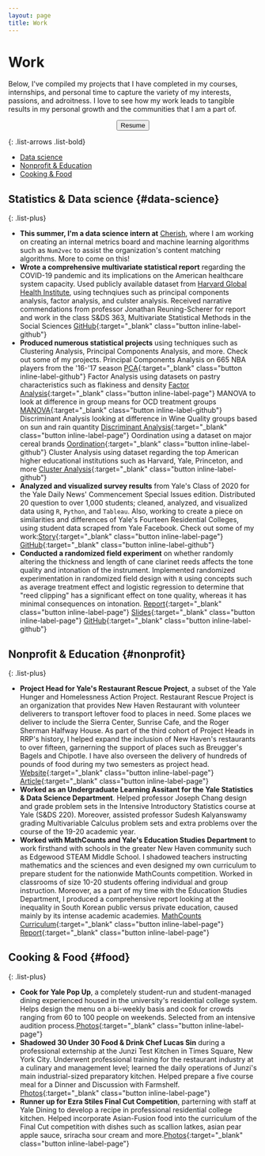 ```yaml
---
layout: page
title: Work
---
```


<div class="wide" markdown="1">

# Work

Below, I've compiled my projects that I have completed in my courses, internships, and personal time to capture the variety of my interests, passions, and adroitness. I love to see how my work leads to tangible results in my personal growth and the communities that I am a part of. 

<p align="center">
<a href="https://drive.google.com/file/d/1QW_0gkjPzAPNXHyYPadLnSwUZPK74WIX/view?usp=sharing">
    <button>Resume</button>
</a>
</p>

{: .list-arrows .list-bold}

- [Data science](#data-science)
- [Nonprofit & Education](#nonprofit)
- [Cooking & Food](#food)


## Statistics & Data science {#data-science}

{: .list-plus}

- **This summer, I'm a data science intern at** <a href="https://www.hellocherish.com/"> Cherish</a>, where I am working on creating an internal metrics board and machine learning algorithms such as `Num2vec` to assist the organization's content matching algorithms. More to come on this!
- **Wrote a comprehensive multivariate statistical report** regarding the COVID-19 pandemic and its implications on the American healthcare system capacity. Used publicly available dataset from [Harvard Global Health Institute](https://globalepidemics.org/hospital-capacity/), using technqiues such as principal components analysis, factor analysis, and culster analysis. Received narrative commendations from professor Jonathan Reuning-Scherer for report and work in the class S&DS 363, Multivariate Statistical Methods in the Social Sciences [GitHub](https://github.com/danielk56/Principal_Components_Analysis){:target="_blank" class="button inline-label-github"}
- **Produced numerous statistical projects** using techniques such as Clustering Analysis, Principal Components Analysis, and more. Check out some of my projects. Principal Components Analysis on 665 NBA players from the '16-'17 season [PCA](https://github.com/danielk56/Principal_Components_Analysis){:target="_blank" class="button inline-label-github"} Factor Analysis using datasets on pastry characteristics such as flakiness and density [Factor Analysis](https://github.com/danielk56/Factor_Analysis){:target="_blank" class="button inline-label-page"} MANOVA to look at difference in group means for OCD treatment groups [MANOVA](https://github.com/danielk56/MANOVA){:target="_blank" class="button inline-label-github"} Discriminant Analysis looking at difference in Wine Quality groups based on sun and rain quantity [Discriminant Analysis](https://github.com/danielk56/Discriminant_Analysis){:target="_blank" class="button inline-label-page"} Oordination using a dataset on major cereal brands [Oordination](https://github.com/danielk56/Ordination){:target="_blank" class="button inline-label-github"} Cluster Analysis using dataset regarding the top American higher educational institutions such as Harvard, Yale, Princeton, and more [Cluster Analysis](https://github.com/danielk56/Cluster_Analysis){:target="_blank" class="button inline-label-github"}
- **Analyzed and visualized survey results** from Yale's Class of 2020 for the Yale Daily News' Commencement Special Issues edition. Distributed 20 question to over 1,000 students; cleaned, analyzed, and visualized data using `R`, `Python`, and `Tableau`. Also, working to create a piece on similarities and differences of Yale's Fourteen Residential Colleges, using student data scraped from Yale Facebook. Check out some of my work:[Story](https://yaledailynews.com/blog/2020/01/10/yales-most-popular-courses/){:target="_blank" class="button inline-label-page"} [GitHub](https://github.com/danielk56/YDN
){:target="_blank" class="button inline-label-github"}
- **Conducted a randomized field experiment** on whether randomly altering the thickness and length of cane clarinet reeds affects the tone quality and intonation of the instrument. Implemented randomized experimentation in randomized field design with `R` using concepts such as average treatment effect and logistic regression to determine that "reed clipping" has a significant effect on tone quality, whereas it has minimal consequences on intonation. <span class="evidence"> </span> <span class="evidence"> [Report](https://docs.google.com/document/d/1gaCthZn8i--5KMT99j81gLKQORrPa4koeGISuCgMym4/edit?usp=sharing){:target="_blank" class="button inline-label-page"} [Slides](https://docs.google.com/presentation/d/1zd59RaqKpmRObjP6AkwsitbJwyKti2KmvvvxU4stb7o/edit?usp=sharing){:target="_blank" class="button inline-label-page"}</span> <span class="evidence">[GitHub](https://github.com/danielk56/LORE_final_project){:target="_blank" class="button inline-label-github"}</span>


## Nonprofit & Education {#nonprofit}

{: .list-plus}

- **Project Head for Yale's Restaurant Rescue Project**, a subset of the Yale Hunger and Homelessness Action Project. Restaurant Rescue Project is an organization that provides New Haven Restaurant with volunteer deliverers to transport leftover food to places in need. Some places we deliver to include the Sierra Center, Sunrise Cafe, and the Roger Sherman Halfway House. As part of the third cohort of Project Heads in RRP's history, I helped expand the inclusion of New Haven's restaurants to over fifteen, garnerning the support of places such as Breugger's Bagels and Chipotle. I have also overseen the delivery of hundreds of pounds of food during my two semesters as project head. [Website](https://yhhap.org/restaurant-rescue-project){:target="_blank" class="button inline-label-page"} [Article](https://yaledailynews.com/blog/2019/02/13/yhhap-brings-food-bridges-yale-and-new-haven/){:target="_blank" class="button inline-label-page"}
- **Worked as an Undergraduate Learning Assitant for the Yale Statistics & Data Science Department**. Helped professor Joseph Chang design and grade problem sets in the Intensive Introductory Statistics course at Yale (S&DS 220). Moreover, assisted professor Sudesh Kalyanswamy grading Multivariable Calculus problem sets and extra problems over the course of the 19-20 academic year.
- **Worked with MathCounts and Yale's Education Studies Department** to work firsthand with schools in the greater New Haven community such as Edgewood STEAM Middle School. I shadowed teachers instructing mathematics and the sciences and even designed my own curriculum to prepare student for the nationwide MathCounts competition.  Worked in classrooms of size 10-20 students offering individual and group instruction. Moreover, as a part of my time with the Education Studies Department, I produced a comprehensive report looking at the inequality in South Korean public versus private education, caused mainly by its intense academic academies. [MathCounts Curriculum](https://drive.google.com/drive/folders/0B91YG2aOrwZeVkpqT2VvcDNuRFE?usp=sharing){:target="_blank" class="button inline-label-page"} [Report](https://docs.google.com/document/d/1e4gqVx9B5RZ2qK7M6db9wpPF37AUCOrx8ibbFQZuQzc/edit?usp=sharing){:target="_blank" class="button inline-label-page"} 



## Cooking & Food {#food}

{: .list-plus}

- **Cook for Yale Pop Up**, a completely student-run and student-managed dining experienced housed in the university's residential college system. Helps design the menu on a bi-weekly basis and cook for crowds ranging from 60 to 100 people on weekends. Selected from an intensive audition process.[Photos](https://drive.google.com/drive/folders/1vzjcyZ-oEXPlx0gVpVvmtS8hUBs69u13?usp=sharing){:target="_blank" class="button inline-label-page"} 
- **Shadowed 30 Under 30 Food & Drink Chef Lucas Sin** during a professional externship at the Junzi Test Kitchen in Times Square, New York City. Underwent professional training for the restaurant industry at a culinary and management level; learned the daily operations of Junzi's main industrial-sized preparatory kitchen. Helped prepare a five course meal for a Dinner and Discussion with Farmshelf. [Photos](https://drive.google.com/drive/folders/1CcbGgEMQLU-qXVCtmW-ql5pSIzWeTJTT?usp=sharing){:target="_blank" class="button inline-label-page"} 
- **Runner up for Ezra Stiles Final Cut Competition**, parterning with staff at Yale Dining to develop a recipe in professional residential college kitchen. Helped incorporate Asian-Fusion food into the curriculum of the Final Cut competition with dishes such as scallion latkes, asian pear apple sauce, sriracha sour cream and more.[Photos](https://drive.google.com/drive/folders/1swvtNHMMW0irBXy5jfG5muWEQ4FAVpmr?usp=sharing){:target="_blank" class="button inline-label-page"} 


</div>
